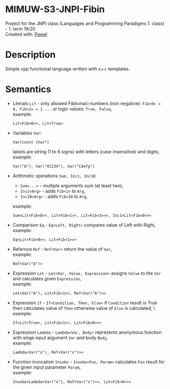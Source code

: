 # MIMUW-S3-JNPI-Fibin
Project for the JNPI class (Languages and Programming Paradigms 1. class) - 1. term 19/20\
Created with: [Pawel](https://github.com/Pawel494)

# Description
Simple cpp functional language written with c++ templates.

# Semantics
* Literals `Lit` - only allowed Fibbonaci numbers (non negative): `Fib<0> = 0, Fib<1> = 1 ...`
  or logic values: `True, False`, \
  example: 
  ```
  Lit<Fib<0>>, Lit<True>
  ```
  
* Variables `Var`:
  ```
  Var(const char*)
  ```
  labels are string (1 to 6 signs) with letters (case insensitive) and digits, \
  example:
  ```
  Var("A"), Var("01234"), Var("Cdefg")
  ```
  
* Arithmetic operations `Sum, Inc1, Inc10`
    - `Sum<...>` - multiple arguments sum (at least two),
    - `Inc1<Arg>` - adds `Fib<1>` to `Arg`,
    - `Inc10<Arg>` - adds `Fib<10` to `Arg`,
 
  example:
  ```
  Sum<Lit<Fib<0>>, Lit<Fib<1>>, Lit<Fib<3>>>, Inc1<Lit<Fib<0>>>
  ```
 
* Comparison `Eq` - 
  `Eq<Left, Right>` compares value of Left with Right, \
  example: 
  ```
  Eq<Lit<Fib<0>>, Lit<Fib<1>>>
  ```
  
* Refernce `Ref` - 
  `Ref<Var>` return the value of `Var`, \
  example:
  ```
  Ref<Var("A")>
  ```
  
* Expression `Let` -
  `Let<Var, Value, Expression>` assigns `Value` to the `Var` and calculates given `Expression`, \
  example: 
  ```
  Let<Var("A"), Lit<Fib<1>>, Ref<Var("A")>>
  ```
  
* Expression `If` -
  `If<Condition, Then, Else>` if `Condition` result is True then calculates value of `Then` otherwise value of `Else` is calculated, \ 
  example: 
  ```
  If<Lit<True>, Lit<Fib<1>>, Lit<Fib<0>>>
  ```
  
* Expression `Lambda` -
  `Lambda<Var, Body>` reprezents anonymous function with singe input argument `Var` and body `Body`, \
  example: 
  ```
  Lambda<Var("x"), Ref<Var("x")>>
  ```
  
* Function invocation `Invoke` -
  `Invoke<Fun, Param>` calculates `Fun` result for the given input parameter `Param`, \
  example: 
  ```
  Invoke<Lambda<Var("x"), Ref<Var("x")>>, Lit<Fib<0>>>
  ```
